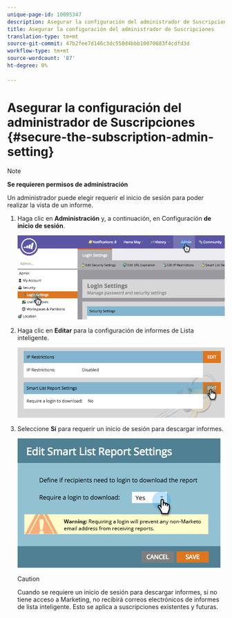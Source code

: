 ```yaml
---
unique-page-id: 10095347
description: Asegurar la configuración del administrador de Suscripciones - Documentos de marketing - Documentación del producto
title: Asegurar la configuración del administrador de Suscripciones
translation-type: tm+mt
source-git-commit: 47b2fee7d146c3dc558d4bbb10070683f4cdfd3d
workflow-type: tm+mt
source-wordcount: '87'
ht-degree: 0%

---
```



# Asegurar la configuración del administrador de Suscripciones {#secure-the-subscription-admin-setting}

>[!NOTE]
>
>**Se requieren permisos de administración**

Un administrador puede elegir requerir el inicio de sesión para poder realizar la vista de un informe.

1. Haga clic en **Administración** y, a continuación, en Configuración **de inicio de sesión**.

   ![](assets/image2015-4-29-12-3a46-3a14.png)

1. Haga clic en **Editar** para la configuración de informes de Lista inteligente.

   ![](assets/image2015-4-29-12-3a50-3a50.png)

1. Seleccione **Sí** para requerir un inicio de sesión para descargar informes.

   ![](assets/image2015-4-29-12-3a53-3a7.png)

   >[!CAUTION]
   >
   >Cuando se requiere un inicio de sesión para descargar informes, si no tiene acceso a Marketing, no recibirá correos electrónicos de informes de lista inteligente. Esto se aplica a suscripciones existentes y futuras.

